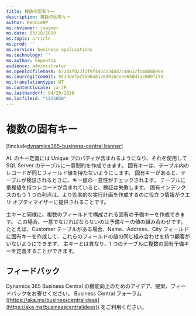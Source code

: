 ```yaml
---
title: 複数の固有キー
description: 複数の固有キー
author: KennieNP
ms.reviewer: jswymer
ms.date: 03/18/2019
ms.topic: article
ms.prod: ''
ms.service: business-applications
ms.technology: ''
ms.author: kepontop
audience: administrator
ms.openlocfilehash: b72dafd23f1f9f445d2348d2c44637fb4d0d8e9a
ms.sourcegitcommit: 921dde7a25596a81c049162eee650d7a2009f17d
ms.translationtype: HT
ms.contentlocale: ja-JP
ms.lasthandoff: 04/29/2019
ms.locfileid: "1225050"
---
```

# <a name="multiple-unique-keys"></a>複数の固有キー

[!include[dynamics365-business-central banner](../includes/dynamics365-business-central.md)]

AL のキー定義には Unique プロパティが含まれるようになり、それを使用して SQL Server のテーブルに一意制約を作成できます。 固有キーは、テーブル内のレコードが同じフィールド値を持たないようにします。 固有キーがあると、テーブルが検証されるときに、キー値の一意性がチェックされます。 テーブルに重複値を持つレコードが含まれていると、検証は失敗します。 固有インデックスのもう 1 つの利点は、より効率的な実行計画を作成するのに役立つ情報がクエリ オプティマイザーに提供されることです。

主キーと同様に、複数のフィールドで構成される固有の予備キーを作成できます。 この場合、一意でなければならないのは予備キーの値の組み合わせです。 たとえば、Customer テーブルがある場合、Name、Address、City フィールドに固有キーを作成して、これらのフィールドの値の同じ組み合わせを持つ顧客がいないようにできます。 主キーとは異なり、1 つのテーブルに複数の固有予備キーを定義することができます。

## <a name="tell-us-what-you-think"></a>フィードバック
Dynamics 365 Business Central の機能向上のためのアイデア、提案、フィードバックをお寄せください。 Business Central フォーラム ([https://aka.ms/businesscentralideas](https://aka.ms/businesscentralideas)) をご利用ください。
